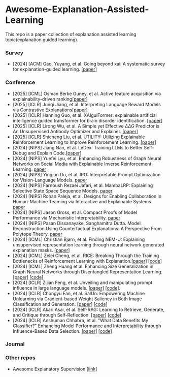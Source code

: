 # Awesome-Explanation-Assisted-Learning
This repo is a paper collection of explanation assisted learning topic(explanation guided learning). 


### Survey
- [2024] [ACM] Gao, Yuyang, et al. Going beyond xai: A systematic survey for explanation-guided learning. [[paper]](https://arxiv.org/pdf/2212.03954)


### Conference
- [2025] [ICML] Osman Berke Guney, et al. Active feature acquisition via explainability-driven ranking[[paper]](https://openreview.net/forum?id=J8YRdm39jn)
- [2025] [ICLR] Junqi Jiang, et al. Interpreting Language Reward Models via Contrastive Explanations[[paper]](https://openreview.net/forum?id=i8IwcQBi74)
- [2025] [ICLR] Hanning Guo, et al. XAIguiFormer: explainable artificial intelligence guided transformer for brain disorder identification. [[paper]](https://openreview.net/forum?id=AD5yx2xq8R)
- [2025] [ICLR] Lirong Wu, et al. A Simple yet Effective $\Delta \Delta G$ Predictor is An Unsupervised Antibody Optimizer and Explainer. [[paper]](https://openreview.net/forum?id=IxmWIkcKs5)
- [2025] [ICLR] Shicheng Liu, et al. UTILITY: Utilizing Explainable Reinforcement Learning to Improve Reinforcement Learning. [[paper]](https://openreview.net/forum?id=Tk1VQDadfL)
- [2024] [NIPS] Jiang  Nan, et al. LeDex: Training LLMs to Better Self-Debug and Explain Code.[[paper]](https://openreview.net/forum?id=d1XrZ4EINV)
- [2024] [NIPS] Yuefei Lyu, et al. Enhancing Robustness of Graph Neural Networks on Social Media with Explainable Inverse Reinforcement Learning. [paper](https://openreview.net/pdf?id=ziehA15y8k)
- [2024] [NIPS] Yingjun Du, et al. IPO: Interpretable Prompt Optimization for Vision-Language Models. [paper](https://openreview.net/pdf?id=WPPC7FHtaM)
- [2024] [NIPS] Farnoush Rezaei Jafari, et al. MambaLRP: Explaining Selective State Space Sequence Models. [paper](https://openreview.net/pdf?id=2n1Ysn1EDl)
- [2024] [NIPS] Rohan Paleja, et al. Designs for Enabling Collaboration in Human-Machine Teaming via Interactive and Explainable Systems. [paper](https://openreview.net/pdf?id=XrK4JK2jBr)
- [2024] [NIPS] Jason Gross, et al. Compact Proofs of Model Performance via Mechanistic Interpretability. [paper](https://openreview.net/pdf?id=2zWbzx50mH)
- [2024] [NIPS] Pasan Dissanayake, Sanghamitra Dutta. Model Reconstruction Using Counterfactual Explanations: A Perspective From Polytope Theory. [paper](https://openreview.net/pdf?id=9uolDxbYLm)
- [2024] [ICML] Christian Bjørn, et al. Finding NEM-U: Explaining unsupervised representation learning through neural network generated explanation masks. [[paper]](https://openreview.net/attachment?id=Hzpt1Gws9g&name=pdf)
- [2024] [ICML] Zelei Cheng, et al. RICE: Breaking Through the Training Bottlenecks of Reinforcement Learning with Explanation.[[paper]](https://openreview.net/pdf?id=PKJqsZD5nQ)  [[code]](https://github.com/chengzelei/RICE)
- [2024] [ICML] Zheng Huang  et al. Enhancing Size Generalization in Graph Neural Networks through Disentangled Representation Learning. [[paper]](https://openreview.net/forum?id=0NdU4y9dWC) [[code]](https://github.com/GraphmindDartmouth/DISGEN)
- [2024] [ICLR] Zijian Feng, et al. Unveiling and manipulating prompt influence in large language models. [[paper]](https://openreview.net/pdf?id=ap1ByuwQrX) [[code]](https://github.com/zijian678/TDD).
- [2024] [ICLR] Chongyu Fan, et al. SalUn: Empowering Machine Unlearning via Gradient-based Weight Saliency in Both Image Classification and Generation. [[paper]](https://openreview.net/pdf?id=gn0mIhQGNM) [[code]](https://github.com/OPTML-Group/Unlearn-Saliency)
- [2024] [ICLR] Akari Asai, et al. Self-RAG: Learning to Retrieve, Generate, and Critique through Self-Reflection. [[paper]](https://openreview.net/pdf?id=hSyW5go0v8) [[code]](https://selfrag.github.io/)
- [2024] [ICLR] Anshuman Chhabra, et al. "What Data Benefits My Classifier?" Enhancing Model Performance and Interpretability through Influence-Based Data Selection. [[paper]](https://openreview.net/pdf?id=HE9eUQlAvo) [[code]](https://github.com/anshuman23/InfDataSel)


### Journal


### Other repos
- Awesome Explanatory Supervision [[link]](https://github.com/stefanoteso/awesome-explanatory-supervision)
